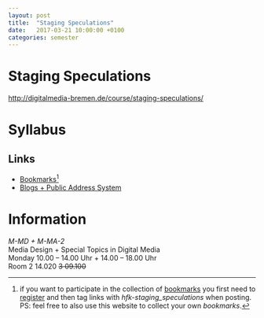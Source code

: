 ```yaml
---
layout: post
title:  "Staging Speculations"
date:   2017-03-21 10:00:00 +0100
categories: semester
---
```


# Staging Speculations



<http://digitalmedia-bremen.de/course/staging-speculations/>

# Syllabus

## Links

* [Bookmarks](http://interaktion-und-raum.dennisppaul.de/Bookmarks/tags.php/hfk-staging_speculations)[^1]
* [Blogs + Public Address System](http://digitalemedien-bremen.de/blogs/staging-speculations)

# Information

*M-MD + M-MA-2*   
Media Design + Special Topics in Digital Media  
Monday 10.00 – 14.00 Uhr + 14.00 – 18.00 Uhr   
Room 2 14.020 <del>3 09.100</del>

[^1]: if you want to participate in the collection of [bookmarks](http://interaktion-und-raum.dennisppaul.de/Bookmarks) you first need to [register](http://interaktion-und-raum.dennisppaul.de/Bookmarks/register.php) and then tag links with *hfk-staging_speculations* when posting. PS: feel free to also use this website to collect your own *bookmarks*.



